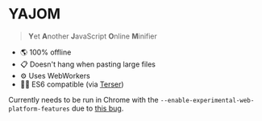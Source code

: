 # YAJOM
> **Y**et **A**nother **J**avaScript **O**nline **M**inifier

* 🌎 100% offline
* 📋 Doesn't hang when pasting large files
* ⚙ Uses WebWorkers
* 🐱‍👤 ES6 compatible (via [Terser](https://github.com/terser/terser))

Currently needs to be run in Chrome with the `--enable-experimental-web-platform-features` due to [this bug](https://bugs.chromium.org/p/chromium/issues/detail?id=680046).

